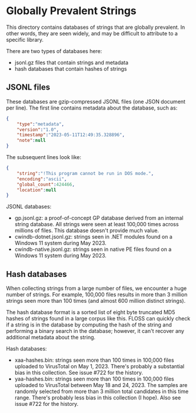# Globally Prevalent Strings

This directory contains databases of strings that are globally prevalent.
In other words, they are seen widely, and may be difficult to attribute to a specific library.

There are two types of databases here:
  - jsonl.gz files that contain strings and metadata
  - hash databases that contain hashes of strings

## JSONL files

These databases are gzip-compressed JSONL files (one JSON document per line).
The first line contains metadata about the database, such as:

```json
{
    "type":"metadata",
    "version":"1.0",
    "timestamp":"2023-05-11T12:49:35.328896",
    "note":null
}
```

The subsequent lines look like:

```json
{
    "string":"!This program cannot be run in DOS mode.",
    "encoding":"ascii",
    "global_count":424466,
    "location":null
}
```

JSONL databases:

  - gp.jsonl.gz: a proof-of-concept GP database derived from an internal string database. All strings were seen at least 100,000 times across millions of files. This database doesn't provide much value.
  - cwindb-dotnet.jsonl.gz: strings seen in .NET modules found on a Windows 11 system during May 2023.
  - cwindb-native.jsonl.gz: strings seen in native PE files found on a Windows 11 system during May 2023.


## Hash databases

When collecting strings from a large number of files, we encounter a huge number of strings. For example, 100,000 files results in more than 3 million strings seen more than 100 times (and almost 600 million distinct strings).

The hash database format is a sorted list of eight byte truncated MD5 hashes of strings found in a large corpus like this. FLOSS can quickly check if a string is in the database by computing the hash of the string and performing a binary search in the database; however, it can't recover any additional metadata about the string.

Hash databases:

  - xaa-hashes.bin: strings seen more than 100 times in 100,000 files uploaded to VirusTotal on May 1, 2023. There's probably a substantial bias in this collection. See issue #722 for the history.
  - yaa-hashes.bin: strings seen more than 100 times in 100,000 files uploaded to VirusTotal between May 18 and 24, 2023. The samples are randomly selected from more than 3 million total candidates in this time range. There's probably less bias in this collection (I hope). Also see issue #722 for the history.

